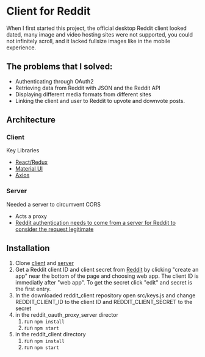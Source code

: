 # Client for Reddit
When I first started this project, the official desktop Reddit client looked dated, many image and video hosting sites were not supported, you could not infinitely scroll, and it lacked fullsize images like in the mobile experience.
## The problems that I solved:
* Authenticating through OAuth2
* Retrieving data from Reddit with JSON and the Reddit API
* Displaying different media formats from different sites
* Linking the client and user to Reddit to upvote and downvote posts.
## Architecture
### Client
Key Libraries
* [React](https://reactjs.org/)[/](https://github.com/reduxjs/react-redux)[Redux](https://redux.js.org/)
* [Material UI](https://material-ui.com/)
* [Axios](https://github.com/axios/axios)
### Server
Needed a server to circumvent CORS
* Acts a proxy
* [Reddit authentication needs to come from a server for Reddit to consider the request legitimate](https://github.com/reddit-archive/reddit/wiki/oauth2#authorization-implicit-grant-flow "Reddit app types")
## Installation
1. Clone [client](https://github.com/grnnja/reddit_client) and [server](https://github.com/grnnja/reddit_oauth_proxy_server)
2. Get a Reddit client ID and client secret from [Reddit](https://www.reddit.com/prefs/apps) by clicking "create an app" near the bottom of the page and choosing web app. The client ID is immediatly after "web app". To get the secret click "edit" and secret is the first entry.
3. In the downloaded reddit_client repository open src/keys.js and change REDDIT_CLIENT_ID to the client ID and REDDIT_CLIENT_SECRET to the secret
4. in the reddit_oauth_proxy_server director
    1. run `npm install`
    2. run `npm start` 
5. in the reddit_client directory
    1. run `npm install` 
    2. run `npm start`
